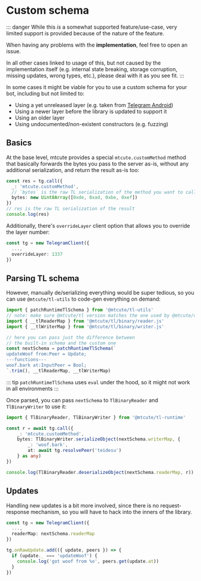 # Custom schema

::: danger
While this *is* a somewhat supported feature/use-case, very limited support is provided
because of the nature of the feature.

When having any problems with the **implementation**, feel free to open an issue.

In all other cases linked to usage of this, but not caused by the implementation itself
(e.g. internal state breaking, storage corruption, missing updates, wrong types, etc.), please deal with it as you see fit.
:::

In some cases it might be viable for you to use a custom schema for your bot,
including but not limited to:

- Using a yet unreleased layer (e.g. taken from [Telegram Android](https://github.com/TGScheme/Schema))
- Using a newer layer before the library is updated to support it
- Using an older layer
- Using undocumented/non-existent constructors (e.g. fuzzing)

## Basics

At the base level, mtcute provides a special `mtcute.customMethod` method that basically forwards
the bytes you pass to the server as-is, without any additional serialization, and return the result as-is too:

```ts
const res = tg.call({ 
  _: 'mtcute.customMethod',
  // `bytes` is the raw TL serialization of the method you want to call
  bytes: new Uint8Array([0xde, 0xad, 0xbe, 0xef])
})
// res is the raw TL serialization of the result
console.log(res)
```

Additionally, there's `overrideLayer` client option that allows you to override the layer number:

```ts
const tg = new TelegramClient({
  ...,
  overrideLayer: 1337
})
```

## Parsing TL schema

However, manually de/serializing everything would be super tedious, 
so you can use `@mtcute/tl-utils` to code-gen everything on demand:

```ts
import { patchRuntimeTlSchema } from '@mtcute/tl-utils'
// note: make sure @mtcute/tl version matches the one used by @mtcute/core
import { __tlReaderMap } from '@mtcute/tl/binary/reader.js'
import { __tlWriterMap } from '@mtcute/tl/binary/writer.js'

// here you can pass just the difference between 
// the built-in schema and the custom one
const nextSchema = patchRuntimeTlSchema(`
updateWoof from:Peer = Update;
---functions---
woof.bark at:InputPeer = Bool;
`.trim(), __tlReaderMap, __tlWriterMap)
```
::: tip
`patchRuntimeTlSchema` uses `eval` under the hood, so it might not work in all environments
:::

Once parsed, you can pass `nextSchema` to `TlBinaryReader` and `TlBinaryWriter` to use it:

```ts
import { TlBinaryReader, TlBinaryWriter } from '@mtcute/tl-runtime'

const r = await tg.call({
    _: 'mtcute.customMethod',
    bytes: TlBinaryWriter.serializeObject(nextSchema.writerMap, {
        _: 'woof.bark',
        at: await tg.resolvePeer('teidesu')
    } as any)
})

console.log(TlBinaryReader.deserializeObject(nextSchema.readerMap, r))
```

## Updates

Handling new updates is a bit more involved, since there is no request-response mechanism,
so you will have to hack into the inners of the library.

```ts
const tg = new TelegramClient({
  ...,
  readerMap: nextSchema.readerMap
})

tg.onRawUpdate.add(({ update, peers }) => {
  if (update._ === 'updateWoof') {
    console.log('got woof from %o', peers.get(update.at))
  }
})
```